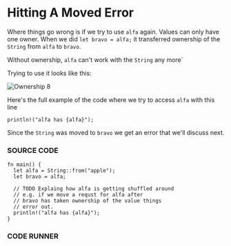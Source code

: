 # Hitting A Moved Error

Where things go wrong is if we try to
use `alfa` again. Values can only
have one owner. When we did `let bravo = alfa;`
it transferred ownership of the `String` from
`alfa` to `bravo`.

Without ownership, `alfa` can't work with the
`String` any more`

Trying to use it looks like this:

![Ownership 8](/images/ownership-8.png)

Here's the full example of the code where
we try to access `alfa` with this line

```rust, noplayground
println!("alfa has {alfa}");
```

Since the `String` was moved to `bravo`
we get an error that we'll discuss next.

### SOURCE CODE

```rust, noplayground, EXAMPLE1
fn main() {
  let alfa = String::from("apple");
  let bravo = alfa;

  // TODO Explaing how alfa is getting shuffled around
  // e.g. if we move a requst for alfa after
  // bravo has taken ownership of the value things
  // error out.
  println!("alfa has {alfa}");
}
```

### CODE RUNNER

```rust, editable, CODE1

```
